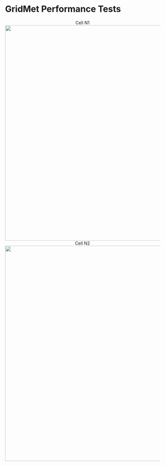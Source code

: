 GridMet Performance Tests
=========================

<center>
Cell N1
<img src="https://github.com/Hippocampome-Org/hco_dev_docs/blob/master/media/performance_tests/n1.jpg?raw=true"  width="700">
Cell N2
<img src="https://github.com/Hippocampome-Org/hco_dev_docs/blob/master/media/performance_tests/n2.jpg?raw=true"  width="700">
</center>